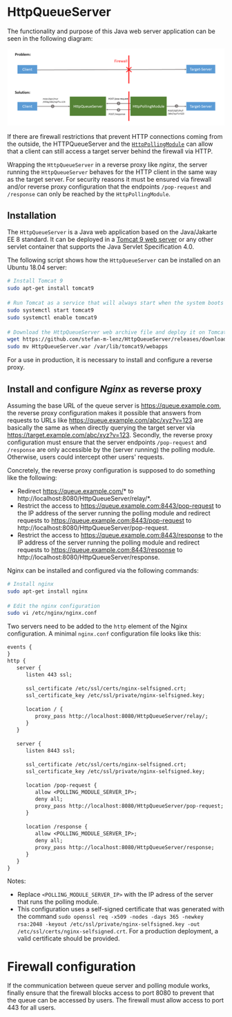 # HttpQueueServer

The functionality and purpose of this Java web server application can be seen in the following diagram:

![](overview.png)

If there are firewall restrictions that prevent HTTP connections coming from the outside,
the HTTPQueueServer and the [`HttpPollingModule`](https://github.com/stefan-m-lenz/HttpPollingModule) can allow that a client can still access a target server behind the firewall via HTTP.

Wrapping the `HttpQueueServer` in a reverse proxy like *nginx*, the server running the `HttpQueueServer` behaves for the HTTP client in the same way as the target server.
For security reasons it must be ensured via firewall and/or reverse proxy configuration that the endpoints `/pop-request` and `/response` can only be reached by the `HttpPollingModule`.

## Installation

The `HttpQueueServer` is a Java web application based on the Java/Jakarte EE 8 standard.
It can be deployed in a [Tomcat 9 web server](https://tomcat.apache.org/) or any other servlet container that supports the Java Servlet Specification 4.0.

The following script shows how the `HttpQueueServer` can be installed on an Ubuntu 18.04 server:

```bash
# Install Tomcat 9
sudo apt-get install tomcat9

# Run Tomcat as a service that will always start when the system boots up
sudo systemctl start tomcat9
sudo systemctl enable tomcat9

# Download the HttpQueueServer web archive file and deploy it on Tomcat
wget https://github.com/stefan-m-lenz/HttpQueueServer/releases/download/v1.0/HttpQueueServer.war
sudo mv HttpQueueServer.war /var/lib/tomcat9/webapps
```

For a use in production, it is necessary to install and configure a reverse proxy.

## Install and configure *Nginx* as reverse proxy
Assuming the base URL of the queue server is https://queue.example.com,
the reverse proxy configuration makes it possible that answers from requests to URLs like https://queue.example.com/abc/xyz?v=123 are basically the same as when directly querying the target server via https://target.example.com/abc/xyz?v=123.
Secondly, the reverse proxy configuration must ensure that the server endpoints `/pop-request` and `/response` are only accessible by the (server running) the polling module.
Otherwise, users could intercept other users' requests.

Concretely, the reverse proxy configuration is supposed to do something like the following:

* Redirect https://queue.example.com/* to http://localhost:8080/HttpQueueServer/relay/*.
* Restrict the access to https://queue.example.com:8443/pop-request to the IP address of the server running the polling module and redirect requests to https://queue.example.com:8443/pop-request to http://localhost:8080/HttpQueueServer/pop-request.
* Restrict the access to https://queue.example.com:8443/response to the IP address of the server running the polling module and redirect requests to https://queue.example.com:8443/response to http://localhost:8080/HttpQueueServer/response.

Nginx can be installed and configured via the following commands:
```bash
# Install nginx
sudo apt-get install nginx

# Edit the nginx configuration
sudo vi /etc/nginx/nginx.conf
```

Two servers need to be added to the `http` element of the Nginx configuration.
A minimal `nginx.conf` configuration file looks like this:

```
events {
}
http {
   server {
      listen 443 ssl;

      ssl_certificate /etc/ssl/certs/nginx-selfsigned.crt;
      ssl_certificate_key /etc/ssl/private/nginx-selfsigned.key;

      location / {
         proxy_pass http://localhost:8080/HttpQueueServer/relay/;
      }
   }

   server {
      listen 8443 ssl;

      ssl_certificate /etc/ssl/certs/nginx-selfsigned.crt;
      ssl_certificate_key /etc/ssl/private/nginx-selfsigned.key;

      location /pop-request {
         allow <POLLING_MODULE_SERVER_IP>;
         deny all;
         proxy_pass http://localhost:8080/HttpQueueServer/pop-request;
      }

      location /response {
         allow <POLLING_MODULE_SERVER_IP>;
         deny all;
         proxy_pass http://localhost:8080/HttpQueueServer/response;
      }
   }
}
```

Notes:
* Replace `<POLLING_MODULE_SERVER_IP>` with the IP adress of the server that runs the polling module.
* This configuration uses a self-signed certificate that was generated with the command `sudo openssl req -x509 -nodes -days 365 -newkey rsa:2048 -keyout /etc/ssl/private/nginx-selfsigned.key -out /etc/ssl/certs/nginx-selfsigned.crt`. For a production deployment, a valid certificate should be provided.

# Firewall configuration

If the communication between queue server and polling module works, finally ensure that the firewall blocks access to port 8080 to prevent that the queue can be accessed by users.
The firewall must allow access to port 443 for all users.